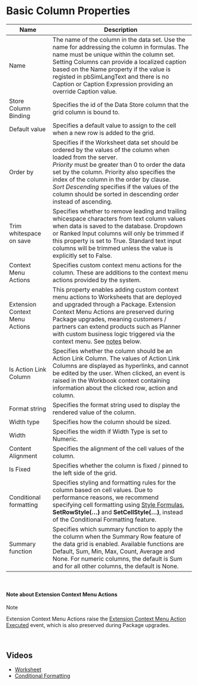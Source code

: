 
# Basic Column Properties


| Name                        | Description                         |
|-----------------------------|-------------------------------------|
| Name                        | The name of the column in the data set. Use the name for addressing the column in formulas. The name must be unique within the column set. Setting Columns can provide a localized caption based on the Name property if the value is registed in pbSimLangText and there is no Caption or Caption Expression providing an override Caption value.|
| Store Column Binding        | Specifies the id of the Data Store column that the grid column is bound to.|
| Default value               | Specifies a default value to assign to the cell when a new row is added to the grid. |
| Order by                    | Specifies if the Worksheet data set should be ordered by the values of the column when loaded from the server. <br/> *Priority* must be greater than 0 to order the data set by the column. Priority also specifies the index of the column in the order by clause. <br/> *Sort Descending* specifies if the values of the column should be sorted in descending order instead of ascending.|
| Trim whitespace on save     | Specifies whether to remove leading and trailing whicespace characters from text column values when data is saved to the database. Dropdown or Ranked Input columns will only be trimmed if this property is set to True. Standard text input columns will be trimmed unless the value is explicitly set to False.| 
| Context Menu Actions        | Specifies custom context menu actions for the column. These are additions to the context menu actions provided by the system. |
| Extension Context Menu Actions | This property enables adding custom context menu actions to Worksheets that are deployed and upgraded through a Package. Extension Context Menu Actions are preserved during Package upgrades, meaning customers / partners can extend products such as Planner with custom business logic triggered via the context menu. See [notes](#note-about-extension-context-menu-actions) below. |
| Is Action Link Column       | Specifies whether the column should be an Action Link Column. The values of Action Link Columns are displayed as hyperlinks, and cannot be edited by the user. When clicked, an event is raised in the Workbook context containing information about the clicked row, action and column. |
| Format string               | Specifies the format string used to display the rendered value of the column. |
| Width type                  | Specifies how the column should be sized. |
| Width                       | Specifies the width if Width Type is set to Numeric. |
| Content Alignment           | Specifies the alignment of the cell values of the column. |
| Is Fixed                    | Specifies whether the column is fixed / pinned to the left side of the grid. |
| Conditional formatting      | Specifies styling and formatting rules for the column based on cell values. Due to performance reasons, we recommend specifying cell formatting using [Style Formulas](../calculations/cellnrowstylfunc.md), **SetRowStyle(…)** and **SetCellStyle(…)**, instead of the Conditional Formatting feature. |
| Summary function            | Specifies which summary function to apply the the column when the Summary Row feature of the data grid is enabled. Available functions are Default, Sum, Min, Max, Count, Average and None. For numeric columns, the default is Sum and for all other columns, the default is None. |

<br/>

#### Note about Extension Context Menu Actions 

> [!NOTE]
> Extension Context Menu Actions raise the [Extension Context Menu Action Executed](../../workbooks/components/table.md#extension-context-menu-action-executed) event, which is also preserved during Package upgrades.


<br/>

## Videos
* [Worksheet](../../../videos/worksheet.md)
* [Conditional Formatting](https://profitbasedocs.blob.core.windows.net/videos/Worksheet%20-%20Conditional%20Formating.mp4)